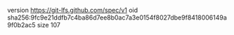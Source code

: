 version https://git-lfs.github.com/spec/v1
oid sha256:9fc9e21ddfb7c4ba86d7ee8b0ac7a3e0154f8027dbe9f8418006149a9f0b2ac5
size 107
